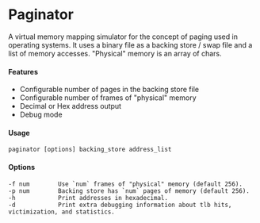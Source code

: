 # Paginator #
A virtual memory mapping simulator for the concept of paging used in operating systems.
It uses a binary file as a backing store / swap file and a list of memory accesses.
"Physical" memory is an array of chars.

#### Features ####
- Configurable number of pages in the backing store file
- Configurable number of frames of "physical" memory
- Decimal or Hex address output
- Debug mode

#### Usage ####
    paginator [options] backing_store address_list

#### Options ####
    -f num        Use `num` frames of "physical" memory (default 256).
    -p num        Backing store has `num` pages of memory (default 256).
    -h            Print addresses in hexadecimal.
    -d            Print extra debugging information about tlb hits, victimization, and statistics.
